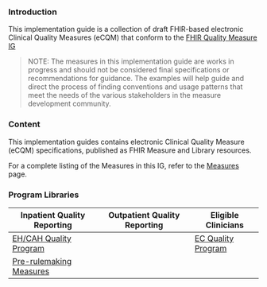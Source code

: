 ### Introduction

This implementation guide is a collection of draft FHIR-based electronic Clinical Quality Measures (eCQM) that conform to
the [FHIR Quality Measure IG](http://hl7.org/fhir/us/cqfmeasures)

> NOTE: The measures in this implementation guide are works in progress and should not be considered final specifications or recommendations for guidance. The examples will help guide and direct the process of finding conventions and usage patterns that meet the needs of the various stakeholders in the measure development community.

### Content

This implementation guides contains electronic Clinical Quality Measure (eCQM) specifications, published
as FHIR Measure and Library resources.

For a complete listing of the Measures in this IG, refer to the [Measures](measures.html) page.

### Program Libraries

<table class="grid">
    <thead>
        <tr><th>Inpatient Quality Reporting</th><th>Outpatient Quality Reporting</th><th>Eligible Clinicians</th></tr>
    </thead>
    <tbody>
        <tr><td><a href="Library-EHQualityProgram.html">EH/CAH Quality Program</a></td><td></td><td><a href="Library-ECQualityProgram.html">EC Quality Program</a></td></tr>
        <tr><td><a href="Library-PreRulemaking.html">Pre-rulemaking Measures</a></td><td></td><td></td></tr>
    </tbody>
</table>